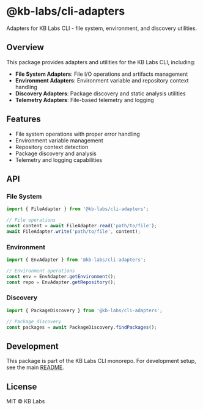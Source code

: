 # @kb-labs/cli-adapters

Adapters for KB Labs CLI - file system, environment, and discovery utilities.

## Overview

This package provides adapters and utilities for the KB Labs CLI, including:

- **File System Adapters**: File I/O operations and artifacts management
- **Environment Adapters**: Environment variable and repository context handling
- **Discovery Adapters**: Package discovery and static analysis utilities
- **Telemetry Adapters**: File-based telemetry and logging

## Features

- File system operations with proper error handling
- Environment variable management
- Repository context detection
- Package discovery and analysis
- Telemetry and logging capabilities

## API

### File System

```typescript
import { FileAdapter } from '@kb-labs/cli-adapters';

// File operations
const content = await FileAdapter.read('path/to/file');
await FileAdapter.write('path/to/file', content);
```

### Environment

```typescript
import { EnvAdapter } from '@kb-labs/cli-adapters';

// Environment operations
const env = EnvAdapter.getEnvironment();
const repo = EnvAdapter.getRepository();
```

### Discovery

```typescript
import { PackageDiscovery } from '@kb-labs/cli-adapters';

// Package discovery
const packages = await PackageDiscovery.findPackages();
```

## Development

This package is part of the KB Labs CLI monorepo. For development setup, see the main [README](../../README.md).

## License

MIT © KB Labs
